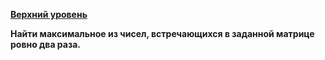 **[Верхний уровень](https://github.com/KristianKuznetsov/JavaPractice)**

**Найти максимальное из чисел, встречающихся в заданной матрице ровно два раза.**
